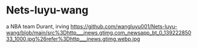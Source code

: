 # Nets-luyu-wang
a NBA team
Durant, irving
https://github.com/wangluyu001/Nets-luyu-wang/blob/main/src%3Dhttp___inews.gtimg.com_newsapp_bt_0_13922285033_1000.jpg%26refer%3Dhttp___inews.gtimg.webp.jpg
